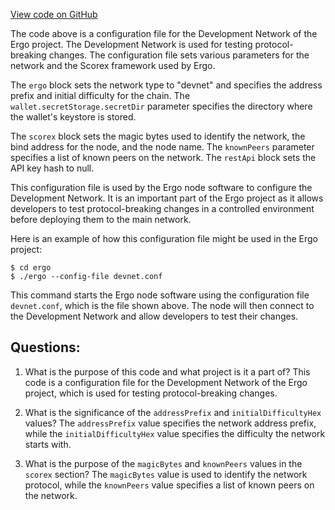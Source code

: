 [View code on GitHub](https://github.com/ergoplatform/ergo/target/scala-2.12/classes/devnet.conf)

The code above is a configuration file for the Development Network of the Ergo project. The Development Network is used for testing protocol-breaking changes. The configuration file sets various parameters for the network and the Scorex framework used by Ergo.

The `ergo` block sets the network type to "devnet" and specifies the address prefix and initial difficulty for the chain. The `wallet.secretStorage.secretDir` parameter specifies the directory where the wallet's keystore is stored.

The `scorex` block sets the magic bytes used to identify the network, the bind address for the node, and the node name. The `knownPeers` parameter specifies a list of known peers on the network. The `restApi` block sets the API key hash to null.

This configuration file is used by the Ergo node software to configure the Development Network. It is an important part of the Ergo project as it allows developers to test protocol-breaking changes in a controlled environment before deploying them to the main network.

Here is an example of how this configuration file might be used in the Ergo project:

```
$ cd ergo
$ ./ergo --config-file devnet.conf
```

This command starts the Ergo node software using the configuration file `devnet.conf`, which is the file shown above. The node will then connect to the Development Network and allow developers to test their changes.
## Questions: 
 1. What is the purpose of this code and what project is it a part of?
   This code is a configuration file for the Development Network of the Ergo project, which is used for testing protocol-breaking changes.

2. What is the significance of the `addressPrefix` and `initialDifficultyHex` values?
   The `addressPrefix` value specifies the network address prefix, while the `initialDifficultyHex` value specifies the difficulty the network starts with.

3. What is the purpose of the `magicBytes` and `knownPeers` values in the `scorex` section?
   The `magicBytes` value is used to identify the network protocol, while the `knownPeers` value specifies a list of known peers on the network.
